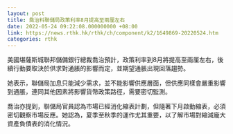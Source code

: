 ```yaml
---
layout: post
title: 喬治料聯儲局政策利率8月提高至兩厘左右
date: 2022-05-24 09:22:08.000000000 +08:00
link: https://news.rthk.hk/rthk/ch/component/k2/1649869-20220524.htm
categories: rthk
---
```


美國堪薩斯城聯邦儲備銀行總裁喬治預計，政策利率到8月將提高至兩厘左右，後續行動要取決於供求對通脹的影響而定，並期望通脹出現回落趨勢。

她表示，聯儲局加息只能減少需求，並不能影響供應層面，但供應同樣會嚴重影響到通脹，連同其他因素將影響貨幣政策路徑，需要密切監測。

喬治亦提到，聯儲局官員認為市場已經消化縮表計劃，但隨著下月啟動縮表，必須密切觀察市場反應。她認為，夏季至秋季的運作尤其重要，以了解市場對縮減龐大資產負債表的消化情況。
